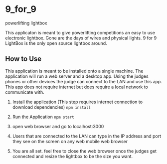 # 9_for_9
powerlifting lightbox

This applicaton is meant to give powerlifting competitions an easy to use electronic lightbox. Gone are the days of wires and physical lights. 9 for 9 LightBox is the only open source lightbox around.

## How to Use

This application is meant to be installed onto a single machine. The application will run a web server and a desktop app. Using the judges phones or other devices the judge can connect to the LAN and use this app. This app does not require internet but does require a local network to communicate with.

1) Install the application (This step requires internet connection to download dependencies)
`npm install`

2) Run the Application
`npm start`

3) open web browser and go to localhost:3000

4) Users that are connected to the LAN can type in the IP address and port they see on the screen on any web mobile web browser

5) You are all set. feel free to close the web browser once the judges get connected and resize the lightbox to be the size you want.
